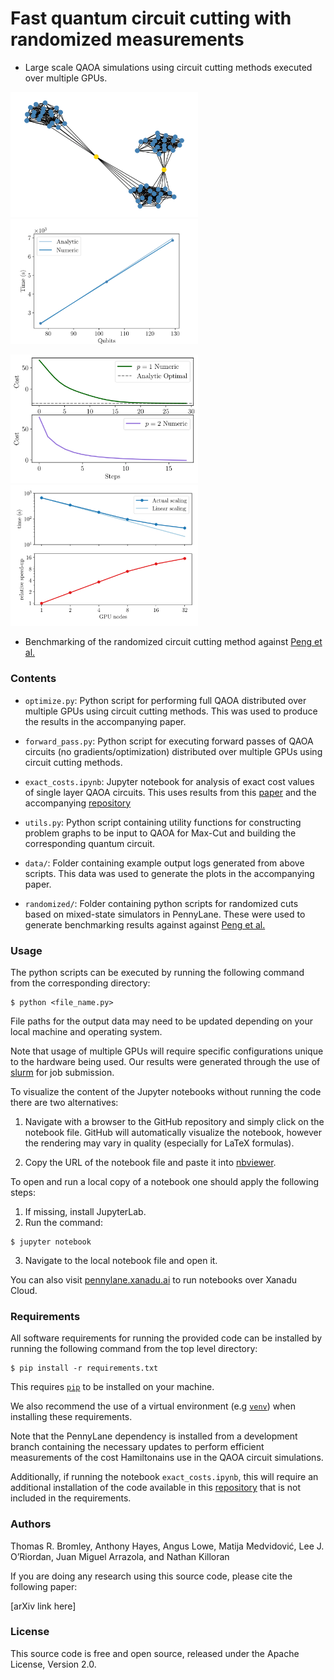 # Fast quantum circuit cutting with randomized measurements

- Large scale QAOA simulations using circuit cutting methods executed over multiple GPUs.

<p float="left">
  <img src="./static/problem_graph.png" width="300" />
  <img src="./static/time_vs_qubits.png" width="300" />
</p>

<p float="left">
  <img src="./static/multi_opt.png" width="300" />
  <img src="./static/scaling_vs_gpu_nodes.png" width="300" /> 
</p>

- Benchmarking of the randomized circuit cutting method against [Peng et al.](https://arxiv.org/abs/1904.00102)

### Contents

- `optimize.py`: Python script for performing full QAOA distributed over multiple GPUs using circuit cutting methods. This was used to produce the results in the accompanying paper.

- `forward_pass.py`: Python script for executing forward passes of QAOA circuits (no gradients/optimization) distributed over multiple GPUs using circuit cutting methods.

- `exact_costs.ipynb`: Jupyter notebook for analysis of exact cost values of single layer QAOA circuits. This uses results from this [paper](https://arxiv.org/pdf/2009.01760.pdf) and the accompanying [repository](https://github.com/Matematija/QubitRBM)

- `utils.py`: Python script containing utility functions for constructing problem graphs to be input to QAOA for Max-Cut and building the corresponding quantum circuit. 

- `data/`: Folder containing example output logs generated from above scripts. This data was used to generate the plots in the accompanying paper.

- `randomized/`: Folder containing python scripts for randomized cuts based on mixed-state simulators in PennyLane. These were used to generate benchmarking results against against [Peng et al.](https://arxiv.org/abs/1904.00102)

### Usage

The python scripts can be executed by running the following command from the corresponding directory:

```
$ python <file_name.py>
```

File paths for the output data may need to be updated depending on your local machine and operating system.

Note that usage of multiple GPUs will require specific configurations unique to the hardware being used. Our results were generated through the use of [slurm](https://slurm.schedmd.com/gres.html) for job submission.

To visualize the content of the Jupyter notebooks without running the code there are two alternatives:

1. Navigate with a browser to the GitHub repository and simply click on the notebook file. GitHub will automatically visualize the notebook, however the rendering may vary in quality (especially for LaTeX formulas).

2. Copy the URL of the notebook file and paste it into [nbviewer](https://nbviewer.org/).

To open and run a local copy of a notebook one should apply the following steps:

1. If missing, install JupyterLab.
2.  Run the command:

```
$ jupyter notebook
```

3. Navigate to the local notebook file and open it.

You can also visit [pennylane.xanadu.ai](https://pennylane.xanadu.ai) to run notebooks over Xanadu Cloud.

### Requirements

All software requirements for running the provided code can be installed by running the following command from the top level directory: 

```
$ pip install -r requirements.txt
```

This requires [`pip`](https://pip.pypa.io/en/stable/installation/)  to be installed on your machine. 

We also recommend the use of a virtual environment (e.g [`venv`](https://docs.python.org/3/library/venv.html)) when installing these requirements. 

Note that the PennyLane dependency is installed from a development branch containing the necessary updates to perform efficient measurements of the cost Hamiltonains use in the QAOA circuit simulations. 

Additionally, if running the notebook `exact_costs.ipynb`, this will require an additional installation of the code available in this [repository](https://github.com/Matematija/QubitRBM) that is not included in the requirements.

### Authors

Thomas R. Bromley, Anthony Hayes, Angus Lowe, Matija Medvidovi&#263;, Lee J. O’Riordan, Juan Miguel Arrazola, and Nathan Killoran

If you are doing any research using this source code, please cite the following paper:

[arXiv link here]

### License

This source code is free and open source, released under the Apache License, Version 2.0.

